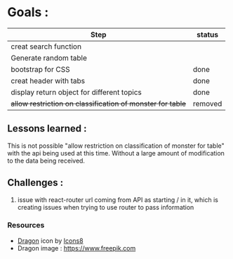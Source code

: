 # Goals :

| Step                                                         | status  |
|--------------------------------------------------------------|---------|
| creat search function                                        |         |
| Generate random table                                        |         |
| bootstrap for CSS                                            | done    |
| creat header with tabs                                       | done    |
| display return object for different topics                   | done    |
| ~~allow restriction on classification of monster for table~~ | removed |

## Lessons learned :

This is not possible "allow restriction on classification of monster for table" with the api being used at this time.
Without a large amount of modification to the data being received.

## Challenges :

1. issue with react-router url coming from API as starting / in it, which is creating issues when trying to use router
   to pass information

### Resources

* <a target="_blank" href="https://icons8.com/icon/37737/dragon">Dragon</a> icon
  by <a target="_blank" href="https://icons8.com">Icons8</a>
* Dragon image : https://www.freepik.com